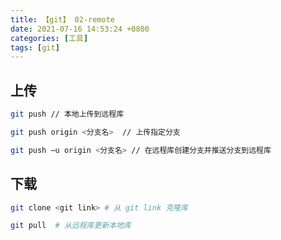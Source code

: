 ```yaml
---
title: 【git】 02-remote
date: 2021-07-16 14:53:24 +0800
categories: [工具]
tags: [git]
---
```

## 上传
```bash
git push // 本地上传到远程库

git push origin <分支名>  // 上传指定分支

git push –u origin <分支名> // 在远程库创建分支并推送分支到远程库
```

## 下载

```bash
git clone <git link> # 从 git link 克隆库

git pull  # 从远程库更新本地库
```
